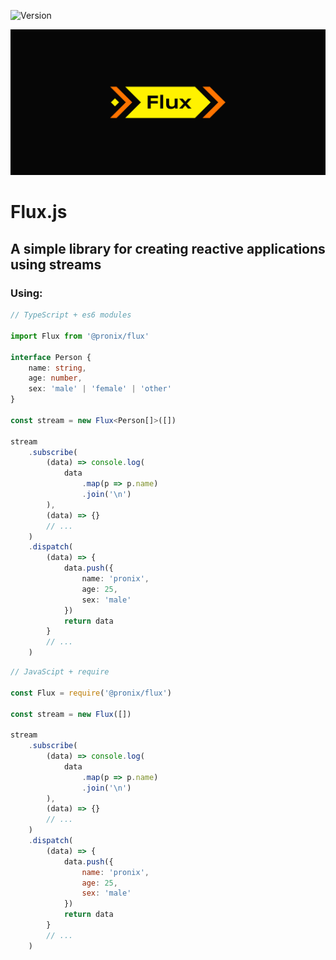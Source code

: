 ![Version](https://img.shields.io/badge/version-1.0.0-orange.svg)

![](/screenshots/logo.png)
# Flux.js
## A simple library for creating reactive applications using streams 

### Using:
```typescript
// TypeScript + es6 modules

import Flux from '@pronix/flux'

interface Person {
    name: string,
    age: number,
    sex: 'male' | 'female' | 'other'
}

const stream = new Flux<Person[]>([])

stream
    .subscribe(
        (data) => console.log(
            data
                .map(p => p.name)
                .join('\n')
        ),
        (data) => {}
        // ...
    )
    .dispatch(
        (data) => {
            data.push({
                name: 'pronix',
                age: 25,
                sex: 'male'
            })
            return data
        }
        // ...
    )
```
```javascript
// JavaScipt + require

const Flux = require('@pronix/flux')

const stream = new Flux([])

stream
    .subscribe(
        (data) => console.log(
            data
                .map(p => p.name)
                .join('\n')
        ),
        (data) => {}
        // ...
    )
    .dispatch(
        (data) => {
            data.push({
                name: 'pronix',
                age: 25,
                sex: 'male'
            })
            return data
        }
        // ...
    )
```